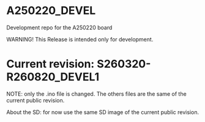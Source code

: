 # A250220_DEVEL
Development repo for the A250220 board

WARNING! This Release is intended only for development.


# Current revision: S260320-R260820_DEVEL1
NOTE: only the .ino file is changed. The others files are the same of the current public revision.

About the SD: for now use the same SD image of the current public revision.
